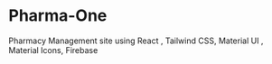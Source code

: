 # Pharma-One
Pharmacy Management site using React , Tailwind CSS, Material UI , Material Icons,  Firebase  
